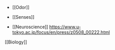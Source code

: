 - [[Odor]]
- [[Senses]]

- [[Neuroscience]] https://www.u-tokyo.ac.jp/focus/en/press/z0508_00222.html

[[Biology]]
